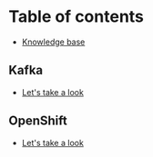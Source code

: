 # Table of contents

* [Knowledge base](README.md)

## Kafka

* [Let's take a look](kafka/kafka-introduction.md)

## OpenShift

* [Let's take a look](openshift/lets-take-a-look.md)


